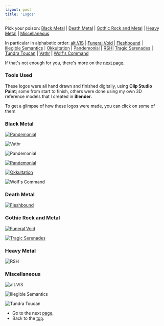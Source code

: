 ```yaml
---
layout: post
title: 'Logos'
---
```

<!--
[<img src="..\assets\img\projects\Thumbnails\fleshbound.jpg" alt="Fleshbound" width=200 >](/FLESHBOUND/)
[<img src="..\assets\img\projects\Thumbnails\funeralvoid.jpg" alt="Fleshbound" width=200 >](/FUNERALVOID/)
[<img src="..\assets\img\projects\Thumbnails\okkultation.jpg" alt="Okkultation" width=200 >](/OKKULTATION/)
[<img src="..\assets\img\projects\Thumbnails\pandemonial.jpg" alt="Pandemonial" width=200 >](/PANDEMONIAL/)
[<img src="..\assets\img\projects\Thumbnails\tragicserenades.jpg" alt="Tragic Serenades" width=200 >](/TRAGICSERENADES/)
[<img src="..\assets\img\projects\Thumbnails\vathr.jpg" alt="Vathr" width=200 >](/VATHR/)
-->


<!--

![Vathr](..\assets\img\projects\proj-3\vathr.jpg)
![Vathr](..\assets\img\projects\proj-3\vathrwingless.jpg)
![Vinterbris](..\assets\img\projects\proj-3\vinterbris.png)



[<img src="..\assets\img\projects\proj-3\pandemonialxs1.jpg" alt="Intero" width=400 >](/PANDEMONIAL/)
[<img src="..\assets\img\projects\proj-3\Okkultation1.jpg" alt="Okkultation" width=400 >](/OKKULTATION/)
[<img src="..\assets\img\projects\proj-3\TragicSerenades1.jpg" alt="Funeral Void" width=400 >](/TRAGICSERENADES/)
<img src="..\assets\img\projects\proj-3\WolfsCommand1.jpg" alt="Wolf's Command" width=400 >
-->

<!--
[<img src="..\assets\img\projects\proj-3\vathr2.jpg)" alt="Vathr">](/VATHR/)

[<img src="..\assets\img\projects\proj-3\vathr1.jpg)" alt="Vathr">](/VATHR/)
-->

<a name="top"></a> 
Pick your poison: [Black Metal](#black) | [Death Metal](#death) | [Gothic Rock and Metal](#gothic) | [Heavy Metal](#heavy) | [Miscellaneous](#miscellaneous)

<a name="alphabetic"></a> 
In particular in alphabetic order: [alt.VIS](#altvis) | [Funeral Void](#funeralvoid) |  [Fleshbound](#fleshbound) | [Illegible Semantics](#illegiblesemantics) | [Okkultation](#okkultation) | [Pandemonial](#pandemonial) | [RSH](#rsh)| [Tragic Serenades](#tragicserenades) | [Tundra Toucan](#toucan) | [Vathr](#vathr) | [Wolf's Command](#wolfscommand)


If that's not enough for you, there's more on the [next page](../projects/proj-9).



### Tools Used
These logos were all hand drawn and finished digitally, using **Clip Studio Paint**; some from start to finish, others were done using my own 3D reference models that I created in **Blender**.

<!--
For some of these I created my own 3D reference models in **Blender**.
-->

To get a glimpse of how these logos were made, you can click on some of them.



<a name="black"></a> 
### Black Metal
<a name="vathr"></a> 
[<img src="..\assets\img\projects\proj-3\vathr1.jpg" alt="Pandemonial">](/VATHR/)

![Vathr](..\assets\img\projects\proj-3\vathr2.jpg)

<a name="pandemonial"></a> 
![Pandemonial](..\assets\img\projects\proj-3\pandemonial_definitive.jpg)

[<img src="..\assets\img\projects\proj-3\pandemonialxs.jpg" alt="Pandemonial">](/PANDEMONIAL/)

[<img src="..\assets\img\projects\proj-3\Okkultation.jpg" alt="Okkultation">](/OKKULTATION/)

<a name="wolfscommand"></a> 
![Wolf's Command](..\assets\img\projects\proj-3\WolfsCommand.jpg)

<!--
![Wraakzucht](..\assets\img\projects\proj-3\Wraakzucht.jpg)
-->

<a name="death"></a> 
### Death Metal
<a name="fleshbound"></a> 
[<img src="..\assets\img\projects\proj-3\fleshbound.jpg" alt="Fleshbound">](/FLESHBOUND/)


<!--
![Dauthuz](..\assets\img\projects\proj-3\Dauthuz.jpg)
-->
<a name="gothic"></a> 
### Gothic Rock and Metal
<a name="funeralvoid"></a> 
[<img src="..\assets\img\projects\proj-3\FuneralVoid.jpg" alt="Funeral Void">](/FUNERALVOID/)
<!--
![Ghostheart Nebula](..\assets\img\projects\proj-3\GhostheartNebula.jpg)
-->
<a name="tragicserenades"></a> 
[<img src="..\assets\img\projects\proj-3\TragicSerenades.jpg" alt="Tragic Serenades">](/TRAGICSERENADES/)

<!--
### Illegible Semantics (and Related Logos)

![Illegible Semantics](..\assets\img\projects\proj-3\Illegible.jpg)


![Sharpness](..\assets\img\projects\proj-3\sharpness3.jpg)


![Visceral Encoding](..\assets\img\projects\proj-3\Visceral.jpg)
-->


<a name="heavy"></a> 
### Heavy Metal
<a name="rsh"></a> 
![RSH](..\assets\img\projects\proj-3\redrunes.jpg)


### Miscellaneous
<a name="altvis"></a> 
![alt.VIS](..\assets\img\projects\proj-3\altvis.jpg)

<a name="illegiblesemantics"></a> 
![Illegible Semantics](..\assets\img\projects\proj-3\Illegible.jpg)

<a name="toucan"></a> 
![Tundra Toucan](..\assets\img\projects\proj-3\toucan2.png)

<!--
<a name="obeah"></a> 
![Obeah](..\assets\img\projects\proj-3\Obeah.jpg)
-->

- Go to the next [page](../projects/proj-9).
- Back to the [top](#top).



<!--


In order of appearance:
- Pandemonial
- Okkultation
- Funeral Void @[Bandcamp](https://fvneralvoid.bandcamp.com/)
- Tragic Serenades
- Wolf's Command
- Wraakzucht 333
- Ghostheart Nebula @[Bandcamp](https://ghostheartnebula.bandcamp.com/)
- Dauthuz<sup>1</sup>
- Illegible Semantics<sup>2</sup>
- Visceral Encoding<sup>2</sup>
- Tundra Toucan<sup>3</sup>
- Obeah<sup>4</sup> 
##### [1] Done in ArtRage.
##### [1] These two were made for a paper that will be submitted to a conference for publication.
##### [2] This one I made for myself.
##### [3] A conceptual redesign of friend's band logo.

[^1]: These two were made for a paper that will be submitted to a conference for publication.
[^2]: This one I made for myself.
-->